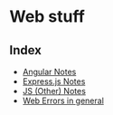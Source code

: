 # Web stuff

## Index

  - [Angular Notes](angular-notes.md)
  - [Express.js Notes](express-notes.md)
  - [JS (Other) Notes](js-notes.md)
  - [Web Errors in general](web-errors.md)
